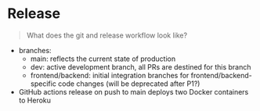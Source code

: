 # Release

> What does the git and release workflow look like?

- branches:
  - main: reflects the current state of production
  - dev: active development branch, all PRs are destined for this branch
  - frontend/backend: initial integration branches for frontend/backend-specific code changes (will be deprecated after P1?)
- GitHub actions release on push to main deploys two Docker containers to Heroku
